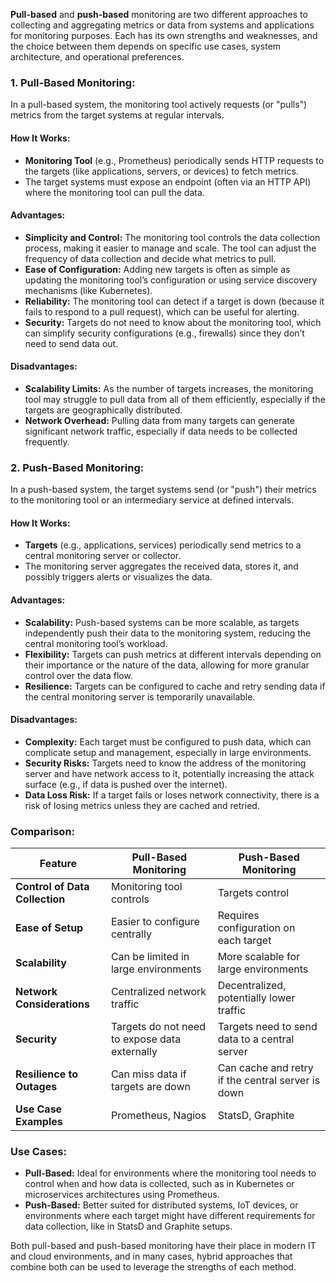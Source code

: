 **Pull-based** and **push-based** monitoring are two different approaches to collecting and aggregating metrics or data from systems and applications for monitoring purposes. Each has its own strengths and weaknesses, and the choice between them depends on specific use cases, system architecture, and operational preferences.

### 1. **Pull-Based Monitoring:**
In a pull-based system, the monitoring tool actively requests (or "pulls") metrics from the target systems at regular intervals.

#### **How It Works:**
- **Monitoring Tool** (e.g., Prometheus) periodically sends HTTP requests to the targets (like applications, servers, or devices) to fetch metrics.
- The target systems must expose an endpoint (often via an HTTP API) where the monitoring tool can pull the data.

#### **Advantages:**
- **Simplicity and Control:** The monitoring tool controls the data collection process, making it easier to manage and scale. The tool can adjust the frequency of data collection and decide what metrics to pull.
- **Ease of Configuration:** Adding new targets is often as simple as updating the monitoring tool’s configuration or using service discovery mechanisms (like Kubernetes).
- **Reliability:** The monitoring tool can detect if a target is down (because it fails to respond to a pull request), which can be useful for alerting.
- **Security:** Targets do not need to know about the monitoring tool, which can simplify security configurations (e.g., firewalls) since they don’t need to send data out.

#### **Disadvantages:**
- **Scalability Limits:** As the number of targets increases, the monitoring tool may struggle to pull data from all of them efficiently, especially if the targets are geographically distributed.
- **Network Overhead:** Pulling data from many targets can generate significant network traffic, especially if data needs to be collected frequently.

### 2. **Push-Based Monitoring:**
In a push-based system, the target systems send (or "push") their metrics to the monitoring tool or an intermediary service at defined intervals.

#### **How It Works:**
- **Targets** (e.g., applications, services) periodically send metrics to a central monitoring server or collector.
- The monitoring server aggregates the received data, stores it, and possibly triggers alerts or visualizes the data.

#### **Advantages:**
- **Scalability:** Push-based systems can be more scalable, as targets independently push their data to the monitoring system, reducing the central monitoring tool’s workload.
- **Flexibility:** Targets can push metrics at different intervals depending on their importance or the nature of the data, allowing for more granular control over the data flow.
- **Resilience:** Targets can be configured to cache and retry sending data if the central monitoring server is temporarily unavailable.

#### **Disadvantages:**
- **Complexity:** Each target must be configured to push data, which can complicate setup and management, especially in large environments.
- **Security Risks:** Targets need to know the address of the monitoring server and have network access to it, potentially increasing the attack surface (e.g., if data is pushed over the internet).
- **Data Loss Risk:** If a target fails or loses network connectivity, there is a risk of losing metrics unless they are cached and retried.

### **Comparison:**

| Feature                         | Pull-Based Monitoring           | Push-Based Monitoring            |
|---------------------------------|---------------------------------|----------------------------------|
| **Control of Data Collection**  | Monitoring tool controls        | Targets control                 |
| **Ease of Setup**               | Easier to configure centrally   | Requires configuration on each target |
| **Scalability**                 | Can be limited in large environments | More scalable for large environments |
| **Network Considerations**      | Centralized network traffic     | Decentralized, potentially lower traffic |
| **Security**                    | Targets do not need to expose data externally | Targets need to send data to a central server |
| **Resilience to Outages**       | Can miss data if targets are down | Can cache and retry if the central server is down |
| **Use Case Examples**           | Prometheus, Nagios              | StatsD, Graphite                |

### **Use Cases:**
- **Pull-Based:** Ideal for environments where the monitoring tool needs to control when and how data is collected, such as in Kubernetes or microservices architectures using Prometheus.
- **Push-Based:** Better suited for distributed systems, IoT devices, or environments where each target might have different requirements for data collection, like in StatsD and Graphite setups.

Both pull-based and push-based monitoring have their place in modern IT and cloud environments, and in many cases, hybrid approaches that combine both can be used to leverage the strengths of each method.